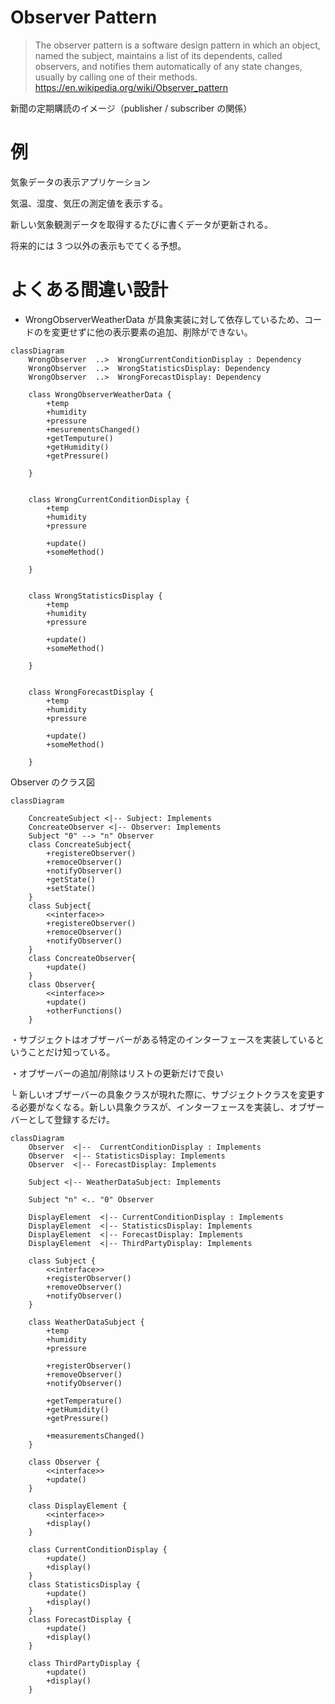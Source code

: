 # Observer Pattern

> The observer pattern is a software design pattern in which an object, named the subject, maintains a list of its dependents, called observers, and notifies them automatically of any state changes, usually by calling one of their methods.
> https://en.wikipedia.org/wiki/Observer_pattern

新聞の定期購読のイメージ（publisher / subscriber の関係）

# 例

気象データの表示アプリケーション

気温、湿度、気圧の測定値を表示する。

新しい気象観測データを取得するたびに書くデータが更新される。

将来的には 3 つ以外の表示もでてくる予想。

# よくある間違い設計

- WrongObserverWeatherData が具象実装に対して依存しているため、コードのを変更せずに他の表示要素の追加、削除ができない。

```mermaid
classDiagram
    WrongObserver  ..>  WrongCurrentConditionDisplay : Dependency
    WrongObserver  ..>  WrongStatisticsDisplay: Dependency
    WrongObserver  ..>  WrongForecastDisplay: Dependency

    class WrongObserverWeatherData {
        +temp
        +humidity
        +pressure
        +mesurementsChanged()
        +getTemputure()
        +getHumidity()
        +getPressure()

    }


    class WrongCurrentConditionDisplay {
        +temp
        +humidity
        +pressure

        +update()
        +someMethod()

    }


    class WrongStatisticsDisplay {
        +temp
        +humidity
        +pressure

        +update()
        +someMethod()

    }


    class WrongForecastDisplay {
        +temp
        +humidity
        +pressure

        +update()
        +someMethod()

    }

```

Observer のクラス図

```mermaid
classDiagram

    ConcreateSubject <|-- Subject: Implements
    ConcreateObserver <|-- Observer: Implements
    Subject "0" --> "n" Observer
    class ConcreateSubject{
        +registereObserver()
        +remoceObserver()
        +notifyObserver()
        +getState()
        +setState()
    }
    class Subject{
        <<interface>>
        +registereObserver()
        +remoceObserver()
        +notifyObserver()
    }
    class ConcreateObserver{
        +update()
    }
    class Observer{
        <<interface>>
        +update()
        +otherFunctions()
    }
```

・サブジェクトはオブザーバーがある特定のインターフェースを実装しているということだけ知っている。

・オブザーバーの追加/削除はリストの更新だけで良い

└ 新しいオブザーバーの具象クラスが現れた際に、サブジェクトクラスを変更する必要がなくなる。新しい具象クラスが、インターフェースを実装し、オブザーバーとして登録するだけ。

```mermaid
classDiagram
    Observer  <|--  CurrentConditionDisplay : Implements
    Observer  <|-- StatisticsDisplay: Implements
    Observer  <|-- ForecastDisplay: Implements

    Subject <|-- WeatherDataSubject: Implements

    Subject "n" <.. "0" Observer

    DisplayElement  <|-- CurrentConditionDisplay : Implements
    DisplayElement  <|-- StatisticsDisplay: Implements
    DisplayElement  <|-- ForecastDisplay: Implements
    DisplayElement  <|-- ThirdPartyDisplay: Implements

    class Subject {
        <<interface>>
        +registerObserver()
        +removeObserver()
        +notifyObserver()
    }

    class WeatherDataSubject {
        +temp
        +humidity
        +pressure

        +registerObserver()
        +removeObserver()
        +notifyObserver()

        +getTemperature()
        +getHumidity()
        +getPressure()

        +measurementsChanged()
    }

    class Observer {
        <<interface>>
        +update()
    }

    class DisplayElement {
        <<interface>>
        +display()
    }

    class CurrentConditionDisplay {
        +update()
        +display()
    }
    class StatisticsDisplay {
        +update()
        +display()
    }
    class ForecastDisplay {
        +update()
        +display()
    }

    class ThirdPartyDisplay {
        +update()
        +display()
    }
```

